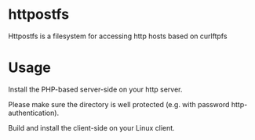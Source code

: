 httpostfs
=========

Httpostfs is a filesystem for accessing http hosts based on curlftpfs

# Usage

Install the PHP-based server-side on your http server.

Please make sure the directory is well protected (e.g. with password http-authentication).

Build and install the client-side on your Linux client.
